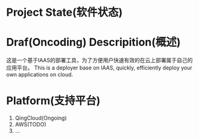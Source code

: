 Project State(软件状态)
=======================
Draf(Oncoding)
Descripition(概述)
=================
这是一个基于IAAS的部署工具，为了方便用户快速有效的在云上部署属于自己的应用平台。
This is a deployer base on IAAS, quickly, efficiently deploy your own applications on cloud.

Platform(支持平台)
==================
1. QingCloud(Ongoing)
2. AWS(TODO)
3. ...

